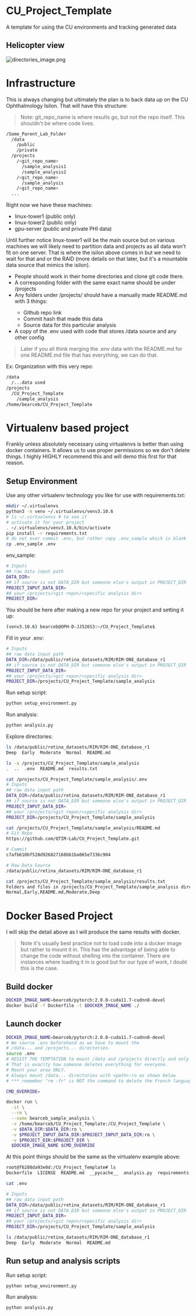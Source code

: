 # CU_Project_Template
A template for using the CU environments and tracking generated data

## Helicopter view
![directories_image.png](directories_image.png)

# Infrastructure
This is always changing but ultimately the plan is to back data up on the CU Ophthalmology Isilon. That will have this structure:

> Note: git_repo_name is where results go, but not the repo itself. This shouldn't be where code lives.
```bash
/Some_Parent_Lab_Folder
  /data
    /public
    /private
  /projects
    /<git_repo_name>
      /sample_analysis1
      /sample_analysis2
    /<git_repo_name>
      /sample_analysis
    /<git_repo_name>
  ...
```
Right now we have these machines:
  * linux-tower1 (public only)
  * linux-tower2 (public only)
  * gpu-server (public and private PHI data)

Until further notice linux-tower1 will be the main source but on various machines we will likely need to partition data and projects as all data won't fit on one server. That is where the isilon above comes in but we need to wait for that and or the RAID (more details on that later, but it's a mountable data source that mimics the isilon).

* People should work in their home directories and clone git code there.
* A corresponding folder with the same exact name should be under /projects
* Any folders under /projects/<git repo> should have a manually made README.md with 3 things:
  - Github repo link
  - Commit hash that made this data
  - Source data for this particular analysis
* A copy of the .env used with code that stores /data source and any other config
> Later if you all think merging the .env data with the README.md for one README.md file that has everything, we can do that.

Ex: Organization with this very repo:
```bash
/data
  /...data used
/projects
  /CU_Project_Template
    /sample_analysis
/home/bearceb/CU_Project_Template
```

# Virtualenv based project
Frankly unless absolutely necessary using virtualenvs is better than using docker containers. It allows us to use proper permissions so we don't delete things. I highly HIGHLY recommend this and will demo this first for that reason.

## Setup Environment
Use any other virtualenv technology you like for use with requirements.txt:
```bash
mkdir ~/.virtualenvs
python3 -m venv ~/.virtualenvs/venv3.10.6
# ls ~/.virtualenvs # to see it
# activate it for your project
. ~/.virtualenvs/venv3.10.6/bin/activate
pip install -r requirements.txt
# do not ever commit .env, but rather copy .env_sample which is blank
cp .env_sample .env
```

env_sample:
```bash
# Inputs
## raw data input path
DATA_DIR=
## if source is not DATA_DIR but someone else's output in PROJECT_DIR
PROJECT_INPUT_DATA_DIR=
## your /projects/<git repo>/<specific analysis dir>
PROJECT_DIR=
```

You should be here after making a new repo for your project and setting it up:
```bash
(venv3.10.6) bearceb@OPH-D-JJ526S3:~/CU_Project_Template$
```

Fill in your .env:
```bash
# Inputs
## raw data input path
DATA_DIR=/data/public/retina_datasets/RIM/RIM-ONE_database_r1
## if source is not DATA_DIR but someone else's output in PROJECT_DIR
PROJECT_INPUT_DATA_DIR=
## your /projects/<git repo>/<specific analysis dir>
PROJECT_DIR=/projects/CU_Project_Template/sample_analysis
```

Run setup script:
```bash
python setup_environment.py
```

Run analysis:
```bash
python analysis.py
```

Explore directories:
```bash
ls /data/public/retina_datasets/RIM/RIM-ONE_database_r1
Deep  Early  Moderate  Normal  README.md
```

```bash
ls -a /projects/CU_Project_Template/sample_analysis
.  ..  .env  README.md  results.txt
```

```bash
cat /projects/CU_Project_Template/sample_analysis/.env
# Inputs
## raw data input path
DATA_DIR=/data/public/retina_datasets/RIM/RIM-ONE_database_r1
## if source is not DATA_DIR but someone else's output in PROJECT_DIR
PROJECT_INPUT_DATA_DIR=
## your /projects/<git repo>/<specific analysis dir>
PROJECT_DIR=/projects/CU_Project_Template/sample_analysis
```

```bash
cat /projects/CU_Project_Template/sample_analysis/README.md
# Git Repo
https://github.com/QTIM-Lab/CU_Project_Template.git

# Commit
c7afb610bf528d926827168bb1ba065e7336c904

# Raw Data Source
/data/public/retina_datasets/RIM/RIM-ONE_database_r1
```

```bash
cat /projects/CU_Project_Template/sample_analysis/results.txt
Folders and files in /projects/CU_Project_Template/sample_analysis direcory:
Normal,Early,README.md,Moderate,Deep
```

# Docker Based Project
I will skip the detail above as I will produce the same results with docker.

> Note it's usually best practice not to load code into a docker image but rather to mount it in. This has the advantage of being able to change the code without shelling into the container. There are instances where loading it in is good but for our type of work, I doubt this is the case.

## Build docker
```bash
DOCKER_IMAGE_NAME=bearceb/pytorch:2.0.0-cuda11.7-cudnn8-devel
docker build -f Dockerfile -t $DOCKER_IMAGE_NAME ./
```

## Launch docker
```bash
DOCKER_IMAGE_NAME=bearceb/pytorch:2.0.0-cuda11.7-cudnn8-devel
# We source .env beforehand as we have to mount the
# /data... and /projects... directories.
source .env
# RESIST THE TEMPTATION to mount /data and /projects directly and only
# That is exaclty how someone deletes everything for everyone.
# Mount your area ONLY.
# Always mount /data... directories with <path>:ro as shown below
# *** remember "rm -fr" is NOT the command to delete the French language pack ;) ***

CMD_OVERRIDE=

docker run \
  -it \
  --rm \
  --name bearceb_sample_analysis \
  -v /home/bearceb/CU_Project_Template:/CU_Project_Template \
  -v $DATA_DIR:$DATA_DIR:ro \
  -v $PROJECT_INPUT_DATA_DIR:$PROJECT_INPUT_DATA_DIR:ro \
  -v $PROJECT_DIR:$PROJECT_DIR \
  $DOCKER_IMAGE_NAME $CMD_OVERRIDE
```

At this point things should be the same as the virtualenv example above:
```bash
root@f6288da93e0d:/CU_Project_Template# ls
Dockerfile  LICENSE  README.md  __pycache__  analysis.py  requirements.txt  setup_environment.py
```

```bash
cat .env

# Inputs
## raw data input path
DATA_DIR=/data/public/retina_datasets/RIM/RIM-ONE_database_r1
## if source is not DATA_DIR but someone else's output in PROJECT_DIR
PROJECT_INPUT_DATA_DIR=
## your /projects/<git repo>/<specific analysis dir>
PROJECT_DIR=/projects/CU_Project_Template/sample_analysis

ls /data/public/retina_datasets/RIM/RIM-ONE_database_r1
Deep  Early  Moderate  Normal  README.md
```

## Run setup and analysis scripts

Run setup script:
```bash
python setup_environment.py
```

Run analysis:
```bash
python analysis.py
```
